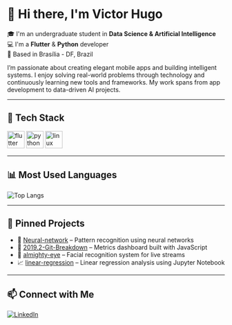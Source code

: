 # 👋 Hi there, I'm Victor Hugo

🎓 I'm an undergraduate student in **Data Science & Artificial Intelligence**  
💻 I'm a **Flutter** & **Python** developer  
📍 Based in Brasília - DF, Brazil  

I’m passionate about creating elegant mobile apps and building intelligent systems. I enjoy solving real-world problems through technology and continuously learning new tools and frameworks. My work spans from app development to data-driven AI projects.

---

## 💼 Tech Stack

<p align="left">
  <img src="https://cdn.jsdelivr.net/gh/devicons/devicon/icons/flutter/flutter-original.svg" alt="flutter" width="40" />
  <img src="https://cdn.jsdelivr.net/gh/devicons/devicon/icons/python/python-original.svg" alt="python" width="40" />
  <img src="https://cdn.jsdelivr.net/gh/devicons/devicon/icons/linux/linux-original.svg" alt="linux" width="40" />
</p>

---

## 📊 Most Used Languages

<p align="left">
  <img src="https://camo.githubusercontent.com/dfef92fa8bde2d5f3b99cb2e85d1dbf58c758508a456a63ce5146489a94b041b/68747470733a2f2f6769746875622d726561646d652d73746174732d736974652d746f702d6c616e67732e76657263656c2e6170702f6170692f3f757365726e616d653d7764766963746f72266c61796f75743d636f6d70616374266c616e67735f636f756e743d38267468656d653d7261646963616c" alt="Top Langs" data-canonical-src="https://github-readme-stats.vercel.app/api/top-langs/?username=wdvictor&layout=compact&langs_count=8&theme=radical" style="max-width: 100%;">
</p>

---

## 📌 Pinned Projects

- 🧠 [Neural-network](https://github.com/wdvictor/Neural-network) – Pattern recognition using neural networks  
- 🧾 [2019.2-Git-Breakdown](https://github.com/fga-eps-mds/2019.2-Git-Breakdown) – Metrics dashboard built with JavaScript  
- 🧍 [almighty-eye](https://github.com/deeplearningunb/almighty-eye) – Facial recognition system for live streams  
- 📈 [linear-regression](https://github.com/wdvictor/linear-regression) – Linear regression analysis using Jupyter Notebook  

---

## 📫 Connect with Me

[![LinkedIn](https://img.shields.io/badge/LinkedIn-0077B5?style=flat&logo=linkedin&logoColor=white)](https://www.linkedin.com/in/wdvictor)  
